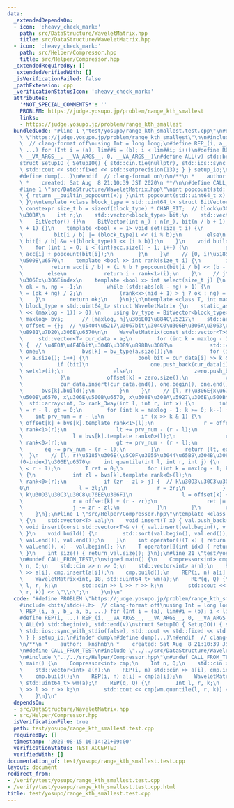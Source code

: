 ```yaml
---
data:
  _extendedDependsOn:
  - icon: ':heavy_check_mark:'
    path: src/DataStructure/WaveletMatrix.hpp
    title: src/DataStructure/WaveletMatrix.hpp
  - icon: ':heavy_check_mark:'
    path: src/Helper/Compressor.hpp
    title: src/Helper/Compressor.hpp
  _extendedRequiredBy: []
  _extendedVerifiedWith: []
  _isVerificationFailed: false
  _pathExtension: cpp
  _verificationStatusIcon: ':heavy_check_mark:'
  attributes:
    '*NOT_SPECIAL_COMMENTS*': ''
    PROBLEM: https://judge.yosupo.jp/problem/range_kth_smallest
    links:
    - https://judge.yosupo.jp/problem/range_kth_smallest
  bundledCode: "#line 1 \"test/yosupo/range_kth_smallest.test.cpp\"\n#define PROBLEM\
    \ \"https://judge.yosupo.jp/problem/range_kth_smallest\"\n\n#include <bits/stdc++.h>\
    \  // clang-format off\nusing Int = long long;\n#define REP_(i, a_, b_, a, b,\
    \ ...) for (Int i = (a), lim##i = (b); i < lim##i; i++)\n#define REP(i, ...) REP_(i,\
    \ __VA_ARGS__, __VA_ARGS__, 0, __VA_ARGS__)\n#define ALL(v) std::begin(v), std::end(v)\n\
    struct SetupIO { SetupIO() { std::cin.tie(nullptr), std::ios::sync_with_stdio(false),\
    \ std::cout << std::fixed << std::setprecision(13); } } setup_io;\n#ifndef dump\n\
    #define dump(...)\n#endif  // clang-format on\n\n/**\n *    author:  knshnb\n\
    \ *    created: Sat Aug  8 21:10:39 JST 2020\n **/\n\n#define CALL_FROM_TEST\n\
    #line 1 \"src/DataStructure/WaveletMatrix.hpp\"\nint popcount(std::uint32_t x)\
    \ { return __builtin_popcount(x); }\nint popcount(std::uint64_t x) { return __builtin_popcountll(x);\
    \ }\n\ntemplate <class block_type = std::uint64_t> struct BitVector {\n    static\
    \ constexpr size_t b = sizeof(block_type) * CHAR_BIT;  // block\u306E\u30B5\u30A4\
    \u30BA\n    int n;\n    std::vector<block_type> bit;\n    std::vector<int> acc;\n\
    \    BitVector() {}\n    BitVector(int n_) : n(n_), bit(n / b + 1), acc(n / b\
    \ + 1) {}\n    template <bool x = 1> void set(size_t i) {\n        if (x)\n  \
    \          bit[i / b] |= (block_type)1 << (i % b);\n        else\n           \
    \ bit[i / b] &= ~((block_type)1 << (i % b));\n    }\n    void build() {\n    \
    \    for (int i = 0; i < (int)acc.size() - 1; i++) {\n            acc[i + 1] =\
    \ acc[i] + popcount(bit[i]);\n        }\n    }\n    // [0, i)\u5185\u306Ex\u306E\
    \u500B\u6570\n    template <bool x> int rank(size_t i) {\n        if (x)\n   \
    \         return acc[i / b] + (i % b ? popcount(bit[i / b] << (b - i % b)) : 0);\n\
    \        else\n            return i - rank<1>(i);\n    }\n    // j\u756A\u76EE\
    \u306Ex\u306Eindex\n    template <bool x> int select(size_t j) {\n        int\
    \ ok = n, ng = -1;\n        while (std::abs(ok - ng) > 1) {\n            int mid\
    \ = (ok + ng) / 2;\n            (rank<x>(mid + 1) > j ? ok : ng) = mid;\n    \
    \    }\n        return ok;\n    }\n};\n\ntemplate <class T, int maxlog = 31, class\
    \ block_type = std::uint64_t> struct WaveletMatrix {\n    static_assert((T(1)\
    \ << (maxlog - 1)) > 0);\n    using bv_type = BitVector<block_type>;\n    std::array<bv_type,\
    \ maxlog> bvs;      // [maxlog, n]\u306E01\u884C\u5217\n    std::array<int, maxlog>\
    \ offset = {};  // \u5404\u5217\u3067bit\u304C0\u306B\u306A\u3063\u3066\u3044\u308B\
    \u8981\u7D20\u306E\u6570\n\n    WaveletMatrix(const std::vector<T>& a) {\n   \
    \     std::vector<T> cur_data = a;\n        for (int k = maxlog - 1; k >= 0; k--)\
    \ {  // \u4E0A\u4F4Dbit\u304B\u3089\u898B\u308B\n            std::vector<T> zero,\
    \ one;\n            bvs[k] = bv_type(a.size());\n            for (int i = 0; i\
    \ < a.size(); i++) {\n                bool bit = cur_data[i] >> k & 1;\n     \
    \           if (bit)\n                    one.push_back(cur_data[i]), bvs[k].template\
    \ set<1>(i);\n                else\n                    zero.push_back(cur_data[i]);\n\
    \            }\n            offset[k] = zero.size();\n            cur_data = std::move(zero);\n\
    \            cur_data.insert(cur_data.end(), one.begin(), one.end());\n      \
    \      bvs[k].build();\n        }\n    }\n    // [l, r)\u306E{x\u672A\u6E80\u306E\
    \u500B\u6570, x\u306E\u500B\u6570, x\u3088\u308A\u5927\u306E\u500B\u6570}\n  \
    \  std::array<int, 3> rank_3way(int l, int r, int x) {\n        int lt = 0, eq\
    \ = r - l, gt = 0;\n        for (int k = maxlog - 1; k >= 0; k--) {\n        \
    \    int prv_num = r - l;\n            if (x >> k & 1) {\n                l =\
    \ offset[k] + bvs[k].template rank<1>(l);\n                r = offset[k] + bvs[k].template\
    \ rank<1>(r);\n                lt += prv_num - (r - l);\n            } else {\n\
    \                l = bvs[k].template rank<0>(l);\n                r = bvs[k].template\
    \ rank<0>(r);\n                gt += prv_num - (r - l);\n            }\n     \
    \       eq -= prv_num - (r - l);\n        }\n        return {lt, eq, gt};\n  \
    \  }\n    // [l, r)\u5185\u306E(\u5C0F\u3055\u3044\u65B9\u304B\u3089)j\u756A\u76EE\
    (0-index)\u306E\u6570\n    int quantile(int l, int r, int j) {\n        assert(j\
    \ < r - l);\n        T ret = 0;\n        for (int k = maxlog - 1; k >= 0; k--)\
    \ {\n            int zl = bvs[k].template rank<0>(l);\n            int zr = bvs[k].template\
    \ rank<0>(r);\n            if (zr - zl > j) {  // k\u30D3\u30C3\u30C8\u76EE\u306F\
    0\n                l = zl;\n                r = zr;\n            } else {  //\
    \ k\u30D3\u30C3\u30C8\u76EE\u306F1\n                l = offset[k] + (l - zl);\n\
    \                r = offset[k] + (r - zr);\n                ret |= (T)1 << k;\n\
    \                j -= zr - zl;\n            }\n        }\n        return ret;\n\
    \    }\n};\n#line 1 \"src/Helper/Compressor.hpp\"\ntemplate <class T> struct Compressor\
    \ {\n    std::vector<T> val;\n    void insert(T x) { val.push_back(x); }\n   \
    \ void insert(const std::vector<T>& v) { val.insert(val.begin(), v.begin(), v.end());\
    \ }\n    void build() {\n        std::sort(val.begin(), val.end());\n        val.erase(std::unique(val.begin(),\
    \ val.end()), val.end());\n    }\n    int operator()(T x) { return std::lower_bound(val.begin(),\
    \ val.end(), x) - val.begin(); }\n    T operator[](int idx) { return val[idx];\
    \ }\n    int size() { return val.size(); }\n};\n#line 21 \"test/yosupo/range_kth_smallest.test.cpp\"\
    \n#undef CALL_FROM_TEST\n\nsigned main() {\n    Compressor<int> cmp;\n    Int\
    \ n, Q;\n    std::cin >> n >> Q;\n    std::vector<int> a(n);\n    REP(i, n) std::cin\
    \ >> a[i], cmp.insert(a[i]);\n    cmp.build();\n    REP(i, n) a[i] = cmp(a[i]);\n\
    \    WaveletMatrix<int, 18, std::uint64_t> wm(a);\n    REP(q, Q) {\n        Int\
    \ l, r, k;\n        std::cin >> l >> r >> k;\n        std::cout << cmp[wm.quantile(l,\
    \ r, k)] << \"\\n\";\n    }\n}\n"
  code: "#define PROBLEM \"https://judge.yosupo.jp/problem/range_kth_smallest\"\n\n\
    #include <bits/stdc++.h>  // clang-format off\nusing Int = long long;\n#define\
    \ REP_(i, a_, b_, a, b, ...) for (Int i = (a), lim##i = (b); i < lim##i; i++)\n\
    #define REP(i, ...) REP_(i, __VA_ARGS__, __VA_ARGS__, 0, __VA_ARGS__)\n#define\
    \ ALL(v) std::begin(v), std::end(v)\nstruct SetupIO { SetupIO() { std::cin.tie(nullptr),\
    \ std::ios::sync_with_stdio(false), std::cout << std::fixed << std::setprecision(13);\
    \ } } setup_io;\n#ifndef dump\n#define dump(...)\n#endif  // clang-format on\n\
    \n/**\n *    author:  knshnb\n *    created: Sat Aug  8 21:10:39 JST 2020\n **/\n\
    \n#define CALL_FROM_TEST\n#include \"../../src/DataStructure/WaveletMatrix.hpp\"\
    \n#include \"../../src/Helper/Compressor.hpp\"\n#undef CALL_FROM_TEST\n\nsigned\
    \ main() {\n    Compressor<int> cmp;\n    Int n, Q;\n    std::cin >> n >> Q;\n\
    \    std::vector<int> a(n);\n    REP(i, n) std::cin >> a[i], cmp.insert(a[i]);\n\
    \    cmp.build();\n    REP(i, n) a[i] = cmp(a[i]);\n    WaveletMatrix<int, 18,\
    \ std::uint64_t> wm(a);\n    REP(q, Q) {\n        Int l, r, k;\n        std::cin\
    \ >> l >> r >> k;\n        std::cout << cmp[wm.quantile(l, r, k)] << \"\\n\";\n\
    \    }\n}\n"
  dependsOn:
  - src/DataStructure/WaveletMatrix.hpp
  - src/Helper/Compressor.hpp
  isVerificationFile: true
  path: test/yosupo/range_kth_smallest.test.cpp
  requiredBy: []
  timestamp: '2020-08-15 16:14:21+09:00'
  verificationStatus: TEST_ACCEPTED
  verifiedWith: []
documentation_of: test/yosupo/range_kth_smallest.test.cpp
layout: document
redirect_from:
- /verify/test/yosupo/range_kth_smallest.test.cpp
- /verify/test/yosupo/range_kth_smallest.test.cpp.html
title: test/yosupo/range_kth_smallest.test.cpp
---
```


